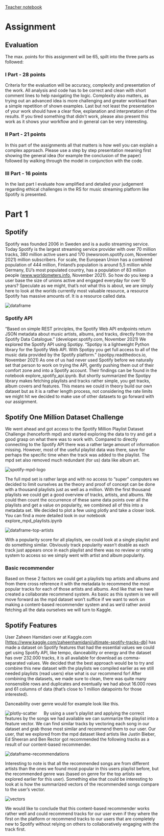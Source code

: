 [Teacher notebook](https://observablehq.com/@sandravizmad/final-project "observable.com")

# Assignment
## Evaluation
The max. points for this assignment will be 65, spilt into the three parts as followed:

### I Part - 28 points

Criteria for the evaluation will be accuracy, complexity and presentation of the work. All analysis and code has to be correct and clean with short comment lines to help navigating the logic. Complexity also matters, as trying out an advanced idea is more challenging and greater workload than a simple repetition of shown examples. Last but not least the presentation of your work should have a clear flow, explanation and interpretation of the results. If you tired something that didn't work, please also present this work as it shows your workflow and in general can be very interesting.

### II Part - 21 points

In this part of the assignments all that matters is how well you can explain a complex approach. Please use a step by step presentation meaning first showing the general idea (for example the conclusion of the paper) followed by walking through the model in conjunction with the code.

### III Part - 16 points

In the last part I evaluate how amplified and detailed your judgement regarding ethical challenges in the RS for music streaming platform like Spotify is presented.

# Part 1
## Spotify
Spotify was founded 2006 in Sweden and is a audio streaming service. Today Spotify is the largest streaming service provider with over 70 million tracks, 380 million active users and 170 (newsroom.spotify.com, November 2021) million subscribers. For scale, the European Union has a combined population of 444 million, Finland’s population is around 5,5 million while Germany, EU’s most populated country, has a population of 83 million people (www.worldometers.info, November 2021).
So how do you keep a user base the size of unions active and engaged everyday for over 10 years? Speculate as we might, that’s not what this is about, we are simply here to look at the worlds currently most valuable resource, a resource Spotify has massive amounts of. It is a resource called data.

![dataframe](/media/readme/spotify_api_Return.png)


### Spotify API
“Based on simple REST principles, the Spotify Web API endpoints return JSON metadata about music artists, albums, and tracks, directly from the Spotify Data Catalogue.” (developer.spotify.com, November 2021)
We explored the Spotify API using Spotipy. “Spotipy is a lightweight Python library for the Spotify Web API. With Spotipy you get full access to all of the music data provided by the Spotify platform.” (spotipy.readthedocs.io, November 2021) 
As one of us had never used Spotify before we naturally set that person to work on trying the API, gently pushing them out of their comfort zone and into a Spotify account.
Their findings can be found in the notebook explore_spotify_api.ipynb. But shortly summarized the Spotipy library makes fetching playlists and tracks rather simple, you get tracks, album covers and features. This means we could in theory build our own dataset but as it is a rather length process, not considering the rate limits we might hit we decided to make use of other datasets to go forward with our assignment.  
## Spotify One Million Dataset Challenge
We went ahead and got access to the Spotify Million Playlist Dataset Challenge (henceforth mpd) and started exploring the data to try and get a good grasp on what there was to work with. 
Compared to directly connecting to the Spotify API there was a rather large amount of information missing. However, most of the useful playlist data was there, save for perhaps the specific time when the track was added to the playlist. The mpd set also removed much redundant (for us) data like album art.
 
![spotify-mpd-logo](/media/spotify-mpd-logo.png)

The full mpd set is rather large and with no access to “super” computers we decided to limit ourselves as the theory and proof of concept can be done with a thousand playlists just as well as a million.
With the first thousand playlists we could get a good overview of tracks, artists, and albums. We could then count the occurrence of these same data points over all the playlists and get a value on popularity, we combined all of this into a metadata set. We decided to plot a few using plotly and take a closer look. You can find a more detailed look in our notebook explore_mpd_playlists.ipynb

![dataframe-top-artists](/media/top-artist-mpd.png)
 
With a popularity score for all playlists, we could look at a single playlist and do something similar. Obviously track popularity wasn’t doable as each track just appears once in each playlist and there was no review or rating system to access so we simply went with artist and album popularity.
### Basic recommender
Based on these 2 factors we could get a playlists top artists and albums and from there cross reference it with the metadata to recommend the most popular tracks for each of those artists and albums. And like that we have created a collaborate recommend system.
As basic as this system is we will move forward as the mpd dataset won’t suffice if we want to work on making a content-based recommender system and as we’d rather avoid fetching all the data ourselves we will turn to Kaggle.
## Spotify Features
User Zaheen Hamidani over at Kaggle.com [https://www.kaggle.com/zaheenhamidani/ultimate-spotify-tracks-db] has made a dataset on Spotify features that had the essential values we could get using Spotify API, like tempo, danceability or energy and the dataset has over 232.000 tracks, it is all available for download as comma-separated values.
We decided that the best approach would be to try and combine this new dataset with the playlists we compiled earlier as we still needed playlists (read users) else what is our recommend for!
After combining the datasets, we made sure to clean, there was quite many nonsensible rows and duplicates and eventually we had about 16.000 rows and 61 columns of data (that’s close to 1 million datapoints for those interested).

Danceability over genre would for example look like this.


![plotly-scatter](/media/metadata-features-plotly.png)
 
By using a user’s playlist and applying the correct features by the songs we had available we can summarize the playlist into a feature vector. We can find similar tracks by vectoring each song in our dataset and grab those most similar and recommend them to our user.
Our user, that we explored from the mpd dataset liked artists like Justin Bieber, Ed Sheeran and Ben Rector got recommended the following tracks as a result of our content-based recommender.

![dataframe-recommendations](/media/content-based-recommendations.png)


Interesting to note is that all the recommended songs are from different artists than the ones we found most popular in this users playlist before, but the recommended genre was (based on genre for the top artists we explored earlier for this user).
Something else that could be interesting to look at is how the summarized vectors of the recommended songs compare to the user’s vector.

![vectors](/media/content-recommender-vectors.png)

We would like to conclude that this content-based recommender works rather well and could recommend tracks for our user even if they where the first on the platform or recommend tracks to our users that are completely new to Spotify without relying on others to collaboratively engaging with the track first.
